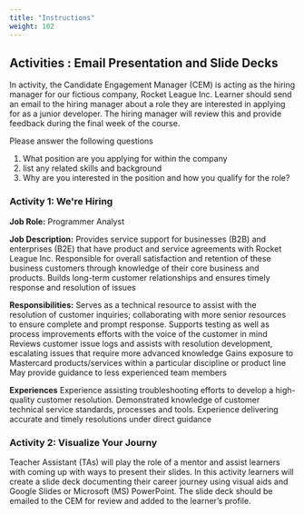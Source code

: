 ```yaml
---
title: "Instructions"
weight: 102
---
```


## Activities : Email Presentation and Slide Decks  
In activity, the Candidate Engagement Manager (CEM) is acting as the hiring manager for our fictious company, Rocket League Inc. Learner should send an email to the hiring manager about a role they are interested in applying for as a junior developer. The hiring manager will review this and provide feedback during the final week of the course. 

Please answer the following questions

1. What position are you applying for within the company
2. list any related skills and background
3. Why are you interested in the position and how you qualify for the role? 

### Activity 1: We're Hiring  
**Job Role:** Programmer Analyst 

**Job Description:** 
Provides service support for businesses (B2B) and enterprises (B2E) that have product and service agreements with Rocket League Inc. Responsible for overall satisfaction and retention of these business customers through knowledge of their core business and products. Builds long-term customer relationships and ensures timely response and resolution of issues

**Responsibilities:** 
Serves as a technical resource to assist with the resolution of customer inquiries; collaborating with more senior resources to ensure complete and prompt response. Supports testing as well as process improvements efforts with the voice of the customer in mind Reviews customer issue logs and assists with resolution development, escalating issues that require more advanced knowledge Gains exposure to Mastercard products/services within a particular discipline or product line May provide guidance to less experienced team members

**Experiences**
Experience assisting troubleshooting efforts to develop a high-quality customer resolution. Demonstrated knowledge of customer technical service standards, processes and tools. Experience delivering accurate and timely resolutions under direct guidance

### Activity 2: Visualize Your Journy 
Teacher Assistant (TAs) will play the role of a mentor and assist learners with coming up with ways to present their slides.
In this activity learners will create a slide deck documenting their career journey using visual aids and Google Slides or Microsoft (MS) PowerPoint. The slide deck should be emailed to the CEM for review and added to the learner’s profile. 



